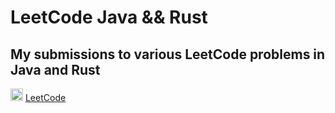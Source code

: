 # LeetCode Java && Rust
## My submissions to various LeetCode problems in Java and Rust

 <img src="https://zupimages.net/up/21/08/l0ho.png" width="20" height="20">  [LeetCode](https://leetcode.com/dirdr/)   

